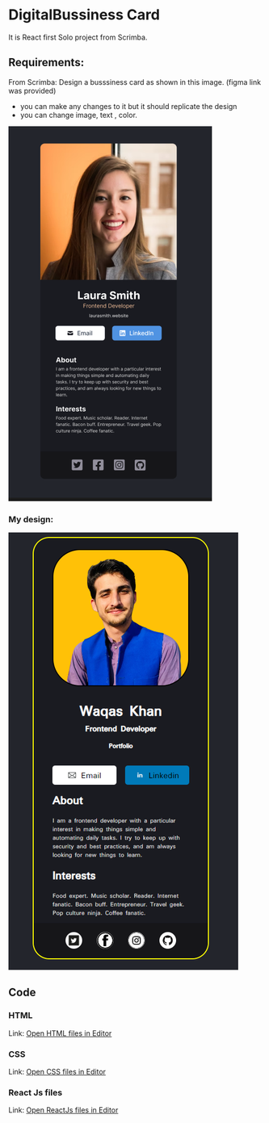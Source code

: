 # DigitalBussiness Card

It is React first Solo project from Scrimba.
## Requirements:
From Scrimba: Design a busssiness card as shown in this image. (figma link was provided)

- you can make any changes to it but it should replicate the design
- you can change image, text , color.

 ![design](Images/Design.png)  

### My design: 

 ![design](Images/Design2.png)



## Code
### HTML
Link: [Open HTML files in Editor](index.html)

### CSS 
Link: [Open CSS files in Editor](src/APP.css)

### React Js files
Link: [Open ReactJs files in Editor](src/App.jsx)

